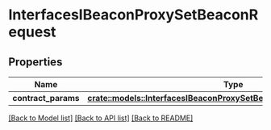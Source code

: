 # InterfacesIBeaconProxySetBeaconRequest

## Properties

Name | Type | Description | Notes
------------ | ------------- | ------------- | -------------
**contract_params** | [**crate::models::InterfacesIBeaconProxySetBeaconRequestContractParams**](interfaces_IBeaconProxy_setBeacon_request_contractParams.md) |  | 

[[Back to Model list]](../README.md#documentation-for-models) [[Back to API list]](../README.md#documentation-for-api-endpoints) [[Back to README]](../README.md)



